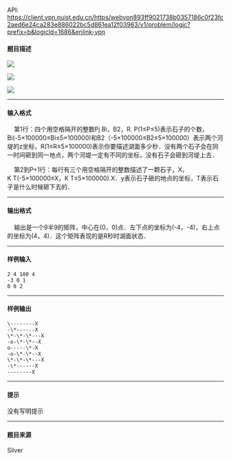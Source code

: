 API: https://client.vpn.nuist.edu.cn/https/webvpn893ff9021738b0357186c0f23fc2aed6e24ca283e886022bc5d861ea12f03963/v1/problem/logic?prefix=b&logicId=1686&enlink-vpn

#### 题目描述

![](../file/1686_0.jpg)

![](../file/1686_1.jpg)

![](../file/1686_2.jpg)

---

#### 输入格式

    第1行：四个用空格隔开的整数Pj Bi，B2，R. P(1≤P≤5)表示石子的个数，Bi(-5×100000≤Bi≤5×100000)和B2（-5×100000≤B2≤5×100000）表示两个河堤的z坐标，R(1≤R≤5×100000)表示你要描述湖面多少秒．没有两个石子会在同一时间砸到同一地点，两个河堤一定有不同的坐标，没有石子会砸到河堤上去．

    第2到P+1行：每行有三个用空格隔开的整数描述了一颗石子，X，K T(-5×100000≤X，K T≤5×100000).X．y表示石子砸的地点的坐标，T表示石子是什么时候砸下去的．

---

#### 输出格式

    输出是一个9半9的矩阵，中心在(0，0)点．左下点的坐标为(-4，-4)，右上点的坐标为(4，4)．这个矩阵表现的是R秒时湖面状态．

---

#### 样例输入
```
2 4 100 4
-3 0 1
0 0 2

```

---

#### 样例输出
```
\--------X
-\*------X
\*-\*-\*---X
-o-\*-\*--X
o-----\*-X
-o-\*-\*--X
\*-\*-\*---X
-\*------X
--------X
```

---

#### 提示

没有写明提示

---

#### 题目来源

Silver